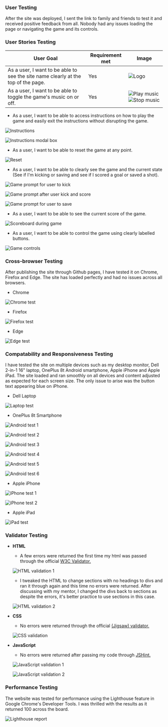 ### __User Testing__
After the site was deployed, I sent the link to family and friends to test it and received positive feedback from all. Nobody had any issues loading the page or navigating the game and its controls.

### __User Stories Testing__

| User Goal | Requirement met | Image |
| --------- | --------------- | ----- |
| As a user, I want to be able to see the site name clearly at the top of the page. | Yes | ![Logo](https://github.com/adamgilroy22/stick-kick/blob/main/documentation/testing/logo.png) |
| As a user, I want to be able to toggle the game's music on or off. | Yes | ![Play music](https://github.com/adamgilroy22/stick-kick/blob/main/documentation/testing/play-music.png) ![Stop music](https://github.com/adamgilroy22/stick-kick/blob/main/documentation/testing/stop-music.png) |

- As a user, I want to be able to access instructions on how to play the game and easily exit the instructions without disrupting the game.

![Instructions](https://github.com/adamgilroy22/stick-kick/blob/main/documentation/testing/instructions.png)

![Instructions modal box](https://github.com/adamgilroy22/stick-kick/blob/main/documentation/testing/information-modal-box.png)

- As a user, I want to be able to reset the game at any point.

![Reset](https://github.com/adamgilroy22/stick-kick/blob/main/documentation/testing/reset.png)

- As a user, I want to be able to clearly see the game and the current state (See if I'm kicking or saving and see if I scored a goal or saved a shot).

![Game prompt for user to kick](https://github.com/adamgilroy22/stick-kick/blob/main/documentation/testing/game-prompt-1.png)

![Game prompt after user kick and score](https://github.com/adamgilroy22/stick-kick/blob/main/documentation/testing/game-prompt-2.png)

![Game prompt for user to save](https://github.com/adamgilroy22/stick-kick/blob/main/documentation/testing/game-prompt-3.png)

- As a user, I want to be able to see the current score of the game.

![Scoreboard during game](https://github.com/adamgilroy22/stick-kick/blob/main/documentation/testing/score-board-2.png)

- As a user, I want to be able to control the game using clearly labelled buttons.

![Game controls](https://github.com/adamgilroy22/stick-kick/blob/main/documentation/testing/game-controls.png)

### __Cross-browser Testing__
After publishing the site through Github pages, I have tested it on Chrome, Firefox and Edge. The site has loaded perfectly and had no issues across all browsers.

- Chrome

![Chrome test](https://github.com/adamgilroy22/stick-kick/blob/main/documentation/testing/chrome.png)

- Firefox

![Firefox test](https://github.com/adamgilroy22/stick-kick/blob/main/documentation/testing/firefox.png)

- Edge

![Edge test](https://github.com/adamgilroy22/stick-kick/blob/main/documentation/testing/edge.png)

### __Compatability and Responsiveness Testing__
I have tested the site on multiple devices such as my desktop monitor, Dell 2-in-1 16" laptop, OnePlus 8t Android smartphone, Apple iPhone and Apple iPad. The site loaded and ran smoothly on all devices and content adjusted as expected for each screen size. The only issue to arise was the button text appearing blue on iPhone.

- Dell Laptop

![Laptop test](https://github.com/adamgilroy22/stick-kick/blob/main/documentation/testing/laptop-test.png)

- OnePlus 8t Smartphone

![Android test 1](https://github.com/adamgilroy22/stick-kick/blob/main/documentation/testing/android-test-1.jpg)

![Android test 2](https://github.com/adamgilroy22/stick-kick/blob/main/documentation/testing/android-test-2.jpg)

![Android test 3](https://github.com/adamgilroy22/stick-kick/blob/main/documentation/testing/android-test-3.jpg)

![Android test 4](https://github.com/adamgilroy22/stick-kick/blob/main/documentation/testing/android-test-4.jpg)

![Android test 5](https://github.com/adamgilroy22/stick-kick/blob/main/documentation/testing/android-test-5.jpg)

![Android test 6](https://github.com/adamgilroy22/stick-kick/blob/main/documentation/testing/android-test-6.jpg)

- Apple iPhone

![iPhone test 1](https://github.com/adamgilroy22/stick-kick/blob/main/documentation/testing/iphone-test-1.jpg)

![iPhone test 2](https://github.com/adamgilroy22/stick-kick/blob/main/documentation/testing/iphone-test-2.jpg)

- Apple iPad

![iPad test](https://github.com/adamgilroy22/stick-kick/blob/main/documentation/testing/ipad-test.png)

### __Validator Testing__ 

- __HTML__
    - A few errors were returned the first time my html was passed through the official [W3C Validator.](https://validator.w3.org/nu/?doc=https%3A%2F%2Fadamgilroy22.github.io%2Fstick-kick%2F)

    ![HTML validation 1](https://github.com/adamgilroy22/stick-kick/blob/main/documentation/testing/html-validation-before.png)

    - I tweaked the HTML to change sections with no headings to divs and ran it through again and this time no errors were returned. After discussing with my mentor, I changed the divs back to sections as despite the errors, it's better practice to use sections in this case.

    ![HTML validation 2](https://github.com/adamgilroy22/stick-kick/blob/main/documentation/testing/html-validation-after.png)

- __CSS__
    - No errors were returned through the official [(Jigsaw) validator.](https://jigsaw.w3.org/css-validator/validator?uri=https%3A%2F%2Fadamgilroy22.github.io%2Fstick-kick%2F&profile=css3svg&usermedium=all&warning=1&vextwarning=&lang=en)

    ![CSS validation](https://github.com/adamgilroy22/stick-kick/blob/main/documentation/testing/css-validation.png)

- __JavaScript__
    - No errors were returned after passing my code through [JSHint.](https://jshint.com/)

    ![JavaScript validation 1](https://github.com/adamgilroy22/stick-kick/blob/main/documentation/testing/javascript-validation-1.png)

    ![JavaScript validation 2](https://github.com/adamgilroy22/stick-kick/blob/main/documentation/testing/javascript-validation-2.png)

### __Performance Testing__

The website was tested for performance using the Lighthouse feature in Google Chrome's Developer Tools. I was thrilled with the results as it returned 100 across the board.

![Lighthouse report](https://github.com/adamgilroy22/stick-kick/blob/main/documentation/testing/lighthouse-report.png)
